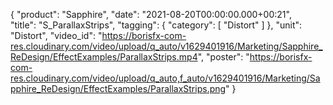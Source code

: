 {
   "product": "Sapphire",
   "date": "2021-08-20T00:00:00.000+00:21",  
   "title": "S_ParallaxStrips",
   "tagging": {
   "category": [
      "Distort"
    ]
   },
   "unit": "Distort",
   "video_id": "https://borisfx-com-res.cloudinary.com/video/upload/q_auto/v1629401916/Marketing/Sapphire_ReDesign/EffectExamples/ParallaxStrips.mp4",
   "poster": "https://borisfx-com-res.cloudinary.com/video/upload/q_auto,f_auto/v1629401916/Marketing/Sapphire_ReDesign/EffectExamples/ParallaxStrips.png"
}